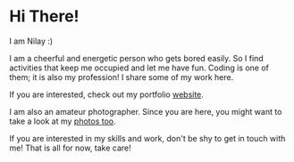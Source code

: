 # Hi There!
I am Nilay :)

I am a cheerful and energetic person who gets bored easily. So I find activities that keep me occupied and let me have fun. Coding is one of them; it is also my profession! I share some of my work here.

If you are interested, check out my portfolio [website](http://www.nilaycicekli.com).

I am also an amateur photographer. Since you are here, you might want to take a look at my [photos too](www.intagram.com/flowmooni).

If you are interested in my skills and work, don't be shy to get in touch with me! That is all for now, take care!
